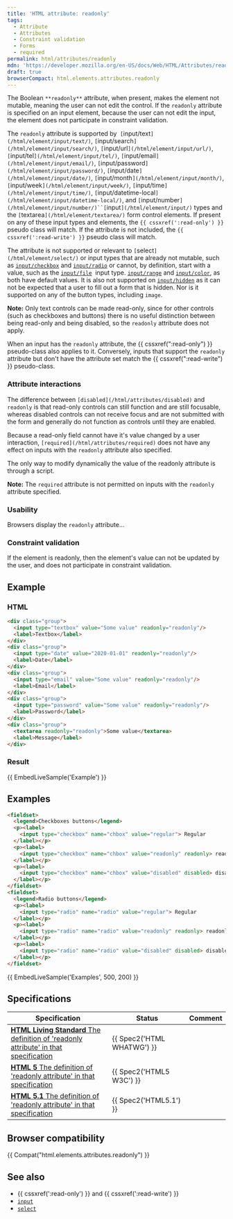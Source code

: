 ```yaml
---
title: 'HTML attribute: readonly'
tags:
  - Attribute
  - Attributes
  - Constraint validation
  - Forms
  - required
permalink: html/attributes/readonly
mdn: 'https://developer.mozilla.org/en-US/docs/Web/HTML/Attributes/readonly'
draft: true
browserCompact: html.elements.attributes.readonly
---
```

The Boolean `**readonly**` attribute, when present, makes the element not mutable, meaning the user can not edit the control. If the `readonly` attribute is specified on an input element, because the user can not edit the input, the element does not participate in constraint validation.

The `readonly` attribute is supported by  `[`input/text`](/html/element/input/text/)`, `[`input/search`](/html/element/input/search/)`, `[`input/url`](/html/element/input/url/)`, `[`input/tel`](/html/element/input/tel/)`, `[`input/email`](/html/element/input/email/)`, `[`input/password`](/html/element/input/password/)`, `[`input/date`](/html/element/input/date/)`, `[`input/month`](/html/element/input/month/)`, `[`input/week`](/html/element/input/week/)`, `[`input/time`](/html/element/input/time/)`, `[`input/datetime-local`](/html/element/input/datetime-local/)`, and `[`input/number`](/html/element/input/number/)``[`input`](/html/element/input/)` types and the `[`textarea`](/html/element/textarea/)` form control elements. If present on any of these input types and elements, the `{{ cssxref(':read-only') }}` pseudo class will match. If the attribute is not included, the `{{ cssxref(':read-write') }}` pseudo class will match.

The attribute is not supported or relevant to `[`select`](/html/element/select/)` or input types that are already not mutable, such as [`input/checkbox`](/html/element/input/checkbox/) and [`input/radio`](/html/element/input/radio/) or cannot, by definition, start with a value, such as the [`input/file`](/html/element/input/file/)  input type. [`input/range`](/html/element/input/range/) and [`input/color`](/html/element/input/color/), as both have default values. It is also not supported on [`input/hidden`](/html/element/input/hidden/) as it can not be expected that a user to fill out a form that is hidden. Nor is it supported on any of the button types, including `image`.

**Note:** Only text controls can be made read-only, since for other controls (such as checkboxes and buttons) there is no useful distinction between being read-only and being disabled, so the `readonly` attribute does not apply.

When an input has the `readonly` attribute, the {{ cssxref(":read-only") }} pseudo-class also applies to it. Conversely, inputs that support the `readonly` attribute but don't have the attribute set match the {{ cssxref(":read-write") }} pseudo-class.

### Attribute interactions

The difference between `[disabled](/html/attributes/disabled)` and `readonly` is that read-only controls can still function and are still focusable, whereas disabled controls can not receive focus and are not submitted with the form and generally do not function as controls until they are enabled.

Because a read-only field cannot have it's value changed by a user interaction, `[required](/html/attributes/required)` does not have any effect on inputs with the `readonly` attribute also specified.

The only way to modify dynamically the value of the readonly attribute is through a script.

**Note:** The `required` attribute is not permitted on inputs with the `readonly` attribute specified.

### Usability

Browsers display the `readonly` attribute...

### Constraint validation

If the element is readonly, then the element's value can not be updated by the user, and does not participate in constraint validation.

## Example

### HTML

```html
<div class="group">
  <input type="textbox" value="Some value" readonly="readonly"/>
  <label>Textbox</label>
</div>
<div class="group">
  <input type="date" value="2020-01-01" readonly="readonly"/>
  <label>Date</label>
</div>
<div class="group">
  <input type="email" value="Some value" readonly="readonly"/>
  <label>Email</label>
</div>
<div class="group">
  <input type="password" value="Some value" readonly="readonly"/>
  <label>Password</label>
</div>
<div class="group">
  <textarea readonly="readonly">Some value</textarea>
  <label>Message</label>
</div>

```

### Result

{{ EmbedLiveSample('Example') }}

## Examples

```html
<fieldset>
  <legend>Checkboxes buttons</legend>
  <p><label>
    <input type="checkbox" name="chbox" value="regular"> Regular
  </label></p>
  <p><label>
    <input type="checkbox" name="chbox" value="readonly" readonly> readonly
  </label></p>
  <p><label>
    <input type="checkbox" name="chbox" value="disabled" disabled> disabled
  </label></p>
</fieldset>
<fieldset>
  <legend>Radio buttons</legend>
  <p><label>
    <input type="radio" name="radio" value="regular"> Regular
  </label></p>
  <p><label>
    <input type="radio" name="radio" value="readonly" readonly> readonly
  </label></p>
  <p><label>
    <input type="radio" name="radio" value="disabled" disabled> disabled
  </label></p>
</fieldset>
```

{{ EmbedLiveSample('Examples', 500, 200) }}

## Specifications

| Specification | Status | Comment |
| --- | --- | --- |
| [**HTML Living Standard** The definition of 'readonly attribute' in that specification](https://html.spec.whatwg.org/multipage/forms.html#attr-input-readonly) | {{ Spec2('HTML WHATWG') }} |  |
| [**HTML 5** The definition of 'readonly attribute' in that specification](https://www.w3.org/TR/html52/forms.html#attr-input-readonly) | {{ Spec2('HTML5 W3C') }} |  |
| [**HTML 5.1** The definition of 'readonly attribute' in that specification](https://www.w3.org/TR/html51/sec-forms.html#the-readonly-attribute) | {{ Spec2('HTML5.1') }} |  |

## Browser compatibility

{{ Compat("html.elements.attributes.readonly") }}

## See also

-   {{ cssxref(':read-only') }} and {{ cssxref(':read-write') }}
-   [`input`](/html/element/input/)
-   [`select`](/html/element/select/)